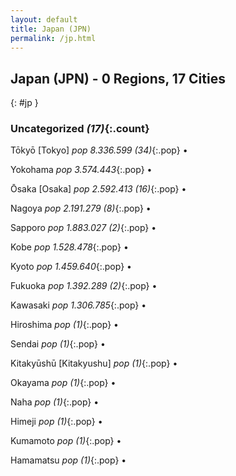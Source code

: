 ```yaml
---
layout: default
title: Japan (JPN)
permalink: /jp.html
---
```



## Japan (JPN) - 0 Regions, 17 Cities
{: #jp }





### Uncategorized _(17)_{:.count}


Tōkyō [Tokyo]  _pop 8.336.599 (34)_{:.pop} •

Yokohama  _pop 3.574.443_{:.pop} •

Ōsaka [Osaka]  _pop 2.592.413 (16)_{:.pop} •

Nagoya  _pop 2.191.279 (8)_{:.pop} •

Sapporo  _pop 1.883.027 (2)_{:.pop} •

Kobe  _pop 1.528.478_{:.pop} •

Kyoto  _pop 1.459.640_{:.pop} •

Fukuoka  _pop 1.392.289 (2)_{:.pop} •

Kawasaki  _pop 1.306.785_{:.pop} •

Hiroshima  _pop (1)_{:.pop} •

Sendai  _pop (1)_{:.pop} •

Kitakyūshū [Kitakyushu]  _pop (1)_{:.pop} •

Okayama  _pop (1)_{:.pop} •

Naha  _pop (1)_{:.pop} •

Himeji  _pop (1)_{:.pop} •

Kumamoto  _pop (1)_{:.pop} •

Hamamatsu  _pop (1)_{:.pop} •


 
